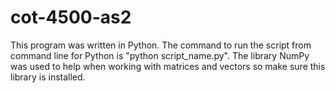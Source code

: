 # cot-4500-as2
This program was written in Python. The command to run the script from command line for Python is "python script_name.py". The library NumPy was used to help when working with matrices and vectors so make sure this library is installed.

